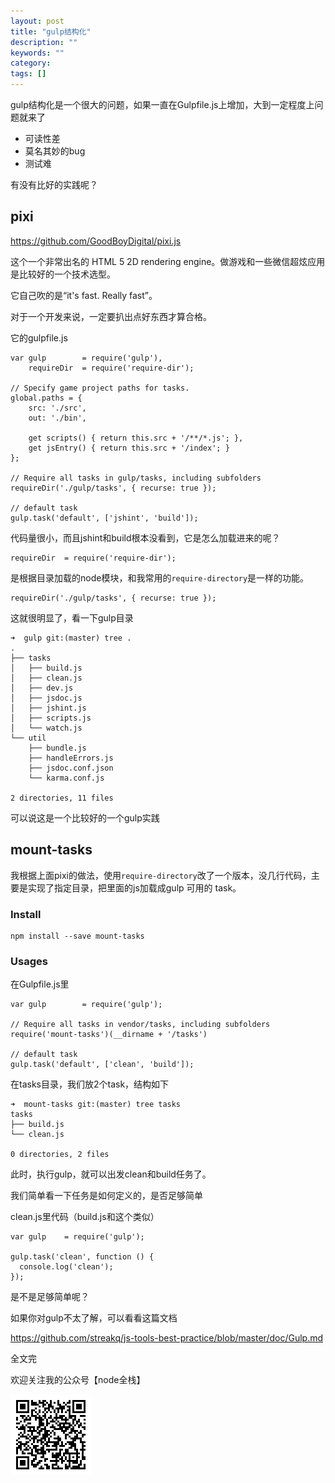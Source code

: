 ```yaml
---
layout: post
title: "gulp结构化"
description: ""
keywords: ""
category: 
tags: []
---
```


gulp结构化是一个很大的问题，如果一直在Gulpfile.js上增加，大到一定程度上问题就来了

- 可读性差
- 莫名其妙的bug
- 测试难

有没有比好的实践呢？

## pixi

https://github.com/GoodBoyDigital/pixi.js

这个一个非常出名的 HTML 5 2D rendering engine。做游戏和一些微信超炫应用是比较好的一个技术选型。

它自己吹的是“it's fast. Really fast”。

对于一个开发来说，一定要扒出点好东西才算合格。

它的gulpfile.js


    var gulp        = require('gulp'),
        requireDir  = require('require-dir');

    // Specify game project paths for tasks.
    global.paths = {
        src: './src',
        out: './bin',

        get scripts() { return this.src + '/**/*.js'; },
        get jsEntry() { return this.src + '/index'; }
    };

    // Require all tasks in gulp/tasks, including subfolders
    requireDir('./gulp/tasks', { recurse: true });

    // default task
    gulp.task('default', ['jshint', 'build']);

代码量很小，而且jshint和build根本没看到，它是怎么加载进来的呢？

    requireDir  = require('require-dir');
    
是根据目录加载的node模块，和我常用的`require-directory`是一样的功能。

    requireDir('./gulp/tasks', { recurse: true });
    
这就很明显了，看一下gulp目录

    ➜  gulp git:(master) tree .
    .
    ├── tasks
    │   ├── build.js
    │   ├── clean.js
    │   ├── dev.js
    │   ├── jsdoc.js
    │   ├── jshint.js
    │   ├── scripts.js
    │   └── watch.js
    └── util
        ├── bundle.js
        ├── handleErrors.js
        ├── jsdoc.conf.json
        └── karma.conf.js

    2 directories, 11 files

可以说这是一个比较好的一个gulp实践

## mount-tasks

我根据上面pixi的做法，使用`require-directory`改了一个版本，没几行代码，主要是实现了指定目录，把里面的js加载成gulp 可用的 task。

### Install

    npm install --save mount-tasks

### Usages

在Gulpfile.js里


    var gulp        = require('gulp');

    // Require all tasks in vendor/tasks, including subfolders
    require('mount-tasks')(__dirname + '/tasks')

    // default task
    gulp.task('default', ['clean', 'build']);


在tasks目录，我们放2个task，结构如下

    ➜  mount-tasks git:(master) tree tasks
    tasks
    ├── build.js
    └── clean.js

    0 directories, 2 files

此时，执行gulp，就可以出发clean和build任务了。

我们简单看一下任务是如何定义的，是否足够简单

clean.js里代码（build.js和这个类似）

    var gulp    = require('gulp');

    gulp.task('clean', function () {
      console.log('clean');
    });

是不是足够简单呢？

如果你对gulp不太了解，可以看看这篇文档

https://github.com/streakq/js-tools-best-practice/blob/master/doc/Gulp.md


全文完

欢迎关注我的公众号【node全栈】

![](/css/node全栈-公众号.png)
